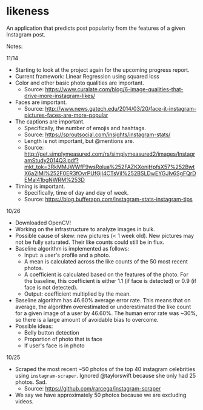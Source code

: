 # likeness
An application that predicts post popularity from the features of a given Instagram post.

Notes:

11/14
- Starting to look at the project again for the upcoming progress report.
- Current framework: Linear Regression using squared loss
- Color and other basic photo qualities are important.
	- Source: https://www.curalate.com/blog/6-image-qualities-that-drive-more-instagram-likes/
- Faces are important.
	- Source: http://www.news.gatech.edu/2014/03/20/face-it-instagram-pictures-faces-are-more-popular
- The captions are important.
	- Specifically, the number of emojis and hashtags.
	- Source: https://sproutsocial.com/insights/instagram-stats/
	- Length is not important, but @mentions are.
	- Source: http://get.simplymeasured.com/rs/simplymeasured2/images/InstagramStudy2014Q3.pdf?mkt_tok=3RkMMJWWfF9wsRolua%252FAZKXonjHpfsX57%252BwtX6a2lMI%252F0ER3fOvrPUfGjI4CTsViI%252BSLDwEYGJlv6SgFQrDEMal41bgNWRM%253D
- Timing is important.
	- Specifically, time of day and day of week.
	- Source: https://blog.bufferapp.com/instagram-stats-instagram-tips

10/26
- Downloaded OpenCV!
- Working on the infrastructure to analyze images in bulk.
- Possible cause of skew: new pictures (< 1 week old). New pictures may not be fully saturated. Their like counts could still be in flux.
- Baseline algorithm is implemented as follows:
	- Input: a user's profile and a photo.
	- A mean is calculated across the like counts of the 50 most recent photos.
	- A coefficient is calculated based on the features of the photo. For the baseline, this coefficient is either 1.1 (if face is detected) or 0.9 (if face is not detected).
	- Output: coefficient multiplied by the mean.
- Baseline algorithm has 46.60% average error rate. This means that on average, the algorithm overestimated or underestimated the like count for a given image of a user by 46.60%. The human error rate was ~30%, so there is a large amount of avoidable bias to overcome.
- Possible ideas:
	- Belly button detection
	- Proportion of photo that is face
	- If user's face is in photo

10/25
- Scraped the most recent ~50 photos of the top 40 instagram celebrities using `instagram-scraper`. Ignored @taylorswift because she only had 25 photos. Sad.
	- Source: https://github.com/rarcega/instagram-scraper
- We say we have approximately 50 photos because we are excluding videos.